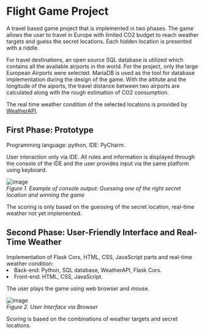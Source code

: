 # Flight Game Project 

A travel based game project that is implemented in two phases. The game allows the user to travel in Europe with limited CO2 budget to reach weather targets and guess the secret locations. Each hidden location is presented with a riddle. 

For travel destinations, an open source SQL database is utilized which contains all the available airports in the world. For the project, only the large European Airports were selected. MariaDB is used as the tool for database implementation during the design of
the game. With the altitute and the longitude of the aiports, the travel distance between two airports are calculated along with the rough estimation of CO2 consumption.

The real time weather condition of the selected locations is provided by [WeatherAPI](https://www.weatherapi.com/docs/). 
 
<h2> First Phase: Prototype </h2>
Programming language: python, IDE: PyCharm.

User interaction only via IDE. All rules and information is displayed through the console of the IDE and the user provides input via the same platform using keyboard.


![image](https://github.com/Gemmus/FlightGame/assets/112064697/cce1af53-2684-4c57-994c-bf8b219cd3e6)
<br><i>Figure 1. Example of console output: Guessing one of the right secret location and winning the game</i>

The scoring is only based on the guessing of the secret location, real-time weather not yet implemented. 

<h2> Second Phase: User-Friendly Interface and Real-Time Weather</h2>
Implementation of Flask Cors, HTML, CSS, JavaScript parts and real-time weather condition:

<li>Back-end: Python, SQL database, WeatherAPI, Flask Cors.</li>
<li>Front-end: HTML, CSS, JavaScript.</li>


The user plays the game using web browser and mouse.

![image](https://github.com/Gemmus/FlightGame/assets/112064697/3214b3c7-8f6a-432b-9577-7235f272d168)
<br><i>Figure 2. User Interface via Browser</i>

Scoring is based on the combinations of weather targets and secret locations. 
